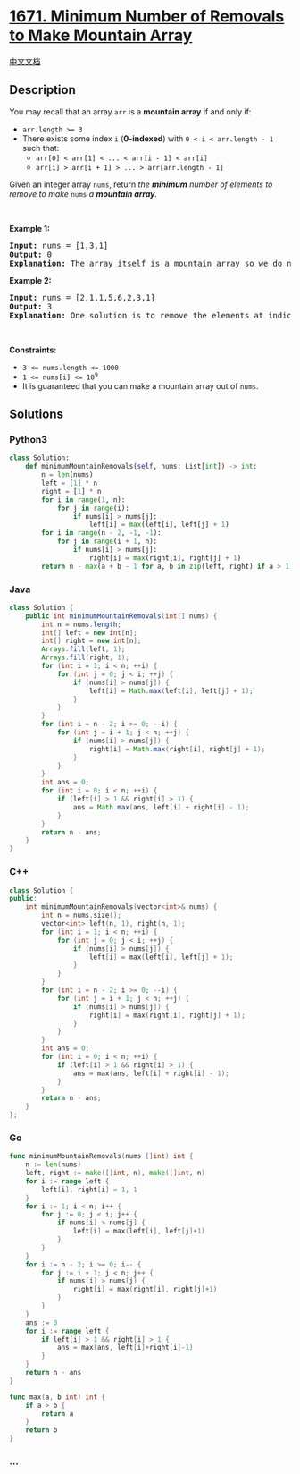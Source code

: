# [1671. Minimum Number of Removals to Make Mountain Array](https://leetcode.com/problems/minimum-number-of-removals-to-make-mountain-array)

[中文文档](/solution/1600-1699/1671.Minimum%20Number%20of%20Removals%20to%20Make%20Mountain%20Array/README.md)

## Description

<p>You may recall that an array <code>arr</code> is a <strong>mountain array</strong> if and only if:</p>

<ul>
	<li><code>arr.length &gt;= 3</code></li>
	<li>There exists some index <code>i</code> (<strong>0-indexed</strong>) with <code>0 &lt; i &lt; arr.length - 1</code> such that:
	<ul>
		<li><code>arr[0] &lt; arr[1] &lt; ... &lt; arr[i - 1] &lt; arr[i]</code></li>
		<li><code>arr[i] &gt; arr[i + 1] &gt; ... &gt; arr[arr.length - 1]</code></li>
	</ul>
	</li>
</ul>

<p>Given an integer array <code>nums</code>​​​, return <em>the <strong>minimum</strong> number of elements to remove to make </em><code>nums<em>​​​</em></code><em> </em><em>a <strong>mountain array</strong>.</em></p>

<p>&nbsp;</p>
<p><strong class="example">Example 1:</strong></p>

<pre>
<strong>Input:</strong> nums = [1,3,1]
<strong>Output:</strong> 0
<strong>Explanation:</strong> The array itself is a mountain array so we do not need to remove any elements.
</pre>

<p><strong class="example">Example 2:</strong></p>

<pre>
<strong>Input:</strong> nums = [2,1,1,5,6,2,3,1]
<strong>Output:</strong> 3
<strong>Explanation:</strong> One solution is to remove the elements at indices 0, 1, and 5, making the array nums = [1,5,6,3,1].
</pre>

<p>&nbsp;</p>
<p><strong>Constraints:</strong></p>

<ul>
	<li><code>3 &lt;= nums.length &lt;= 1000</code></li>
	<li><code>1 &lt;= nums[i] &lt;= 10<sup>9</sup></code></li>
	<li>It is guaranteed that you can make a mountain array out of <code>nums</code>.</li>
</ul>

## Solutions

<!-- tabs:start -->

### **Python3**

```python
class Solution:
    def minimumMountainRemovals(self, nums: List[int]) -> int:
        n = len(nums)
        left = [1] * n
        right = [1] * n
        for i in range(1, n):
            for j in range(i):
                if nums[i] > nums[j]:
                    left[i] = max(left[i], left[j] + 1)
        for i in range(n - 2, -1, -1):
            for j in range(i + 1, n):
                if nums[i] > nums[j]:
                    right[i] = max(right[i], right[j] + 1)
        return n - max(a + b - 1 for a, b in zip(left, right) if a > 1 and b > 1)
```

### **Java**

```java
class Solution {
    public int minimumMountainRemovals(int[] nums) {
        int n = nums.length;
        int[] left = new int[n];
        int[] right = new int[n];
        Arrays.fill(left, 1);
        Arrays.fill(right, 1);
        for (int i = 1; i < n; ++i) {
            for (int j = 0; j < i; ++j) {
                if (nums[i] > nums[j]) {
                    left[i] = Math.max(left[i], left[j] + 1);
                }
            }
        }
        for (int i = n - 2; i >= 0; --i) {
            for (int j = i + 1; j < n; ++j) {
                if (nums[i] > nums[j]) {
                    right[i] = Math.max(right[i], right[j] + 1);
                }
            }
        }
        int ans = 0;
        for (int i = 0; i < n; ++i) {
            if (left[i] > 1 && right[i] > 1) {
                ans = Math.max(ans, left[i] + right[i] - 1);
            }
        }
        return n - ans;
    }
}
```

### **C++**

```cpp
class Solution {
public:
    int minimumMountainRemovals(vector<int>& nums) {
        int n = nums.size();
        vector<int> left(n, 1), right(n, 1);
        for (int i = 1; i < n; ++i) {
            for (int j = 0; j < i; ++j) {
                if (nums[i] > nums[j]) {
                    left[i] = max(left[i], left[j] + 1);
                }
            }
        }
        for (int i = n - 2; i >= 0; --i) {
            for (int j = i + 1; j < n; ++j) {
                if (nums[i] > nums[j]) {
                    right[i] = max(right[i], right[j] + 1);
                }
            }
        }
        int ans = 0;
        for (int i = 0; i < n; ++i) {
            if (left[i] > 1 && right[i] > 1) {
                ans = max(ans, left[i] + right[i] - 1);
            }
        }
        return n - ans;
    }
};
```

### **Go**

```go
func minimumMountainRemovals(nums []int) int {
	n := len(nums)
	left, right := make([]int, n), make([]int, n)
	for i := range left {
		left[i], right[i] = 1, 1
	}
	for i := 1; i < n; i++ {
		for j := 0; j < i; j++ {
			if nums[i] > nums[j] {
				left[i] = max(left[i], left[j]+1)
			}
		}
	}
	for i := n - 2; i >= 0; i-- {
		for j := i + 1; j < n; j++ {
			if nums[i] > nums[j] {
				right[i] = max(right[i], right[j]+1)
			}
		}
	}
	ans := 0
	for i := range left {
		if left[i] > 1 && right[i] > 1 {
			ans = max(ans, left[i]+right[i]-1)
		}
	}
	return n - ans
}

func max(a, b int) int {
	if a > b {
		return a
	}
	return b
}
```

### **...**

```

```

<!-- tabs:end -->
